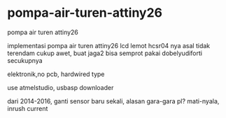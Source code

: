 # pompa-air-turen-attiny26
pompa air turen attiny26

implementasi pompa air turen attiny26 lcd lemot
hcsr04 nya asal tidak terendam cukup awet, buat jaga2 bisa semprot pakai dobelyudiforti secukupnya

elektronik,no pcb, hardwired type

use atmelstudio, usbasp downloader

dari 2014-2016, ganti sensor baru sekali, alasan gara-gara pl? mati-nyala, inrush current 
